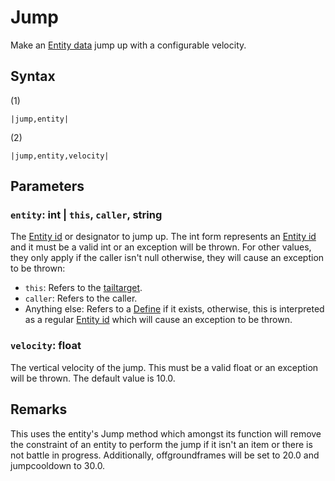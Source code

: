 # Jump

Make an [Entity data](../../../TextAsset%20Data/Entity%20data.md) jump up with a configurable velocity.

## Syntax

(1)

````
|jump,entity|
````

(2)

````
|jump,entity,velocity|
````

## Parameters

### `entity`: int | `this`, `caller`, string

The [Entity id](../Entity%20id.md) or designator to jump up. The int form represents an [Entity id](../Entity%20id.md) and it must be a valid int or an exception will be thrown. For other values, they only apply if the caller isn't null otherwise, they will cause an exception to be thrown:

* `this`: Refers to the [tailtarget](../../Notable%20local%20variable/tailtarget.md).
* `caller`: Refers to the caller.
* Anything else: Refers to a [Define](Define.md) if it exists, otherwise, this is interpreted as a regular [Entity id](../Entity%20id.md) which will cause an exception to be thrown.

### `velocity`: float

The vertical velocity of the jump. This must be a valid float or an exception will be thrown. The default value is 10.0.

## Remarks

This uses the entity's Jump method which amongst its function will remove the constraint of an entity to perform the jump if it isn't an item or there is not battle in progress. Additionally, offgroundframes will be set to 20.0 and jumpcooldown to 30.0.
